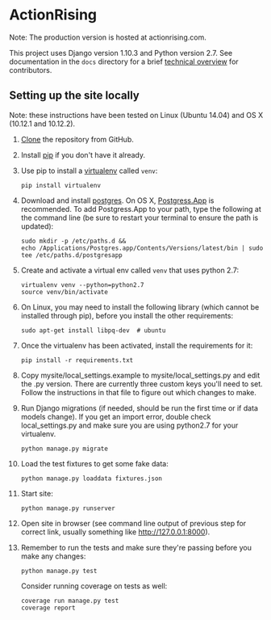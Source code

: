 # ActionRising

Note: The production version is hosted at actionrising.com.

This project uses Django version 1.10.3 and Python version 2.7. See documentation in the `docs` directory for a brief
[technical overview](docs/technical_overview.md) for contributors.

## Setting up the site locally

Note: these instructions have been tested on Linux (Ubuntu 14.04) and
OS X (10.12.1 and 10.12.2).

1. [Clone](https://help.github.com/articles/cloning-a-repository/) the repository from GitHub.

1. Install [pip](https://pip.pypa.io/en/stable/installing/) if you don't have it already. 

1. Use pip to install a [virtualenv](https://virtualenv.pypa.io/en/stable/userguide/#usage) called `venv`:

    ```
    pip install virtualenv
    ```

1. Download and install [postgres](https://www.postgresql.org/download/). On OS X, [Postgress.App](http://postgresapp.com/) is recommended. To add Postgress.App to your path, type the following at the command line (be sure to restart your terminal to ensure the path is updated):

    ```
    sudo mkdir -p /etc/paths.d &&
    echo /Applications/Postgres.app/Contents/Versions/latest/bin | sudo tee /etc/paths.d/postgresapp
    ```

1. Create and activate a virtual env called `venv` that uses python 2.7:

    ```
    virtualenv venv --python=python2.7
    source venv/bin/activate
    ```

1. On Linux, you may need to install the following library (which cannot be installed through pip), before you install the other requirements:

    ```
    sudo apt-get install libpq-dev  # ubuntu
    ```

1. Once the virtualenv has been activated, install the requirements for it:

    ```
    pip install -r requirements.txt
    ```

1. Copy mysite/local_settings.example to mysite/local_settings.py and edit the .py version. There are currently three custom keys you'll need to
set.  Follow the instructions in that file to figure out which changes to make.

1. Run Django migrations (if needed, should be run the first time or if data
  models change). If you get an import error, double check local_settings.py and make sure you are using python2.7 for your virtualenv.

    ```  
    python manage.py migrate
    ```

1. Load the test fixtures to get some fake data:

    ```
    python manage.py loaddata fixtures.json
    ```

1. Start site:

    ```
    python manage.py runserver
    ```

1. Open site in browser (see command line output of previous step for correct
  link, usually something like http://127.0.0.1:8000).

1. Remember to run the tests and make sure they're passing before you make any changes:

    ```
    python manage.py test
    ```

   Consider running coverage on tests as well:

     ```
     coverage run manage.py test
     coverage report
     ```
